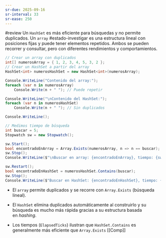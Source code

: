 ```yaml
---
sr-due: 2025-09-16
sr-interval: 33
sr-ease: 250
---
```


#review 
Un `HashSet` es más eficiente para búsquedas y no permite duplicados. Un `array` #estado-investigar es una estructura lineal con posiciones fijas y puede tener elementos repetidos. Ambos se pueden recorrer y consultar, pero con diferentes rendimientos y comportamientos.

```c#
// Crear un array con duplicados
int[] numerosArray = { 1, 2, 3, 4, 5, 3, 2 };
// Crear un HashSet a partir del array
HashSet<int> numerosHashSet = new HashSet<int>(numerosArray);

Console.WriteLine("Contenido del array:");
foreach (var n in numerosArray)
	Console.Write(n + " "); // Puede repetir

Console.WriteLine("\nContenido del HashSet:");
foreach (var n in numerosHashSet)
	Console.Write(n + " "); // Sin duplicados

Console.WriteLine();

// Medimos tiempo de búsqueda
int buscar = 5;
Stopwatch sw = new Stopwatch();

sw.Start();
bool encontradoEnArray = Array.Exists(numerosArray, n => n == buscar);
sw.Stop();
Console.WriteLine($"\nBuscar en array: {encontradoEnArray}, tiempo: {sw.ElapsedTicks} ticks");

sw.Restart();
bool encontradoEnHashSet = numerosHashSet.Contains(buscar);
sw.Stop();
Console.WriteLine($"Buscar en HashSet: {encontradoEnHashSet}, tiempo: {sw.ElapsedTicks} ticks");
```
- El `array` permite duplicados y se recorre con `Array.Exists` (búsqueda lineal).
    
- El `HashSet` elimina duplicados automáticamente al construirlo y su búsqueda es mucho más rápida gracias a su estructura basada en _hashing_.
    
- Los tiempos (`ElapsedTicks`) ilustran que `HashSet.Contains` es generalmente más eficiente que `Array.Exists`
[[Comp]]
